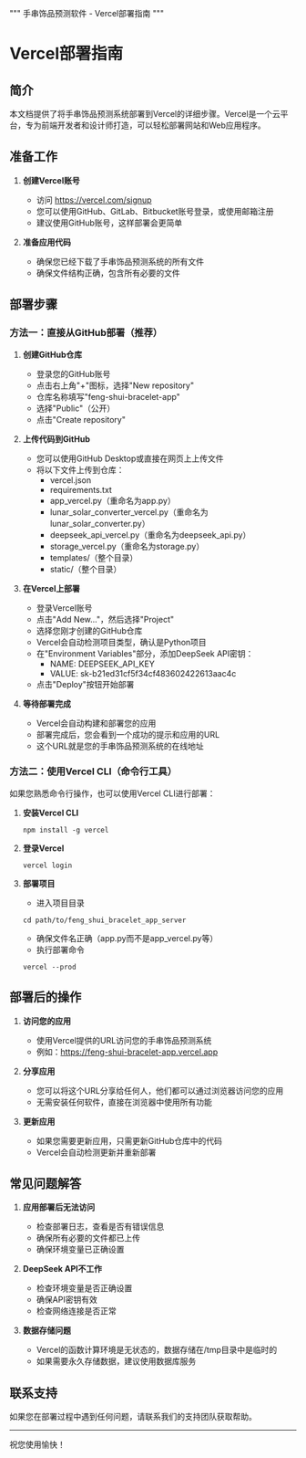 """
手串饰品预测软件 - Vercel部署指南
"""

# Vercel部署指南

## 简介

本文档提供了将手串饰品预测系统部署到Vercel的详细步骤。Vercel是一个云平台，专为前端开发者和设计师打造，可以轻松部署网站和Web应用程序。

## 准备工作

1. **创建Vercel账号**
   - 访问 https://vercel.com/signup
   - 您可以使用GitHub、GitLab、Bitbucket账号登录，或使用邮箱注册
   - 建议使用GitHub账号，这样部署会更简单

2. **准备应用代码**
   - 确保您已经下载了手串饰品预测系统的所有文件
   - 确保文件结构正确，包含所有必要的文件

## 部署步骤

### 方法一：直接从GitHub部署（推荐）

1. **创建GitHub仓库**
   - 登录您的GitHub账号
   - 点击右上角"+"图标，选择"New repository"
   - 仓库名称填写"feng-shui-bracelet-app"
   - 选择"Public"（公开）
   - 点击"Create repository"

2. **上传代码到GitHub**
   - 您可以使用GitHub Desktop或直接在网页上上传文件
   - 将以下文件上传到仓库：
     - vercel.json
     - requirements.txt
     - app_vercel.py（重命名为app.py）
     - lunar_solar_converter_vercel.py（重命名为lunar_solar_converter.py）
     - deepseek_api_vercel.py（重命名为deepseek_api.py）
     - storage_vercel.py（重命名为storage.py）
     - templates/（整个目录）
     - static/（整个目录）

3. **在Vercel上部署**
   - 登录Vercel账号
   - 点击"Add New..."，然后选择"Project"
   - 选择您刚才创建的GitHub仓库
   - Vercel会自动检测项目类型，确认是Python项目
   - 在"Environment Variables"部分，添加DeepSeek API密钥：
     - NAME: DEEPSEEK_API_KEY
     - VALUE: sk-b21ed31cf5f34cf483602422613aac4c
   - 点击"Deploy"按钮开始部署

4. **等待部署完成**
   - Vercel会自动构建和部署您的应用
   - 部署完成后，您会看到一个成功的提示和应用的URL
   - 这个URL就是您的手串饰品预测系统的在线地址

### 方法二：使用Vercel CLI（命令行工具）

如果您熟悉命令行操作，也可以使用Vercel CLI进行部署：

1. **安装Vercel CLI**
   ```
   npm install -g vercel
   ```

2. **登录Vercel**
   ```
   vercel login
   ```

3. **部署项目**
   - 进入项目目录
   ```
   cd path/to/feng_shui_bracelet_app_server
   ```
   - 确保文件名正确（app.py而不是app_vercel.py等）
   - 执行部署命令
   ```
   vercel --prod
   ```

## 部署后的操作

1. **访问您的应用**
   - 使用Vercel提供的URL访问您的手串饰品预测系统
   - 例如：https://feng-shui-bracelet-app.vercel.app

2. **分享应用**
   - 您可以将这个URL分享给任何人，他们都可以通过浏览器访问您的应用
   - 无需安装任何软件，直接在浏览器中使用所有功能

3. **更新应用**
   - 如果您需要更新应用，只需更新GitHub仓库中的代码
   - Vercel会自动检测更新并重新部署

## 常见问题解答

1. **应用部署后无法访问**
   - 检查部署日志，查看是否有错误信息
   - 确保所有必要的文件都已上传
   - 确保环境变量已正确设置

2. **DeepSeek API不工作**
   - 检查环境变量是否正确设置
   - 确保API密钥有效
   - 检查网络连接是否正常

3. **数据存储问题**
   - Vercel的函数计算环境是无状态的，数据存储在/tmp目录中是临时的
   - 如果需要永久存储数据，建议使用数据库服务

## 联系支持

如果您在部署过程中遇到任何问题，请联系我们的支持团队获取帮助。

---

祝您使用愉快！
